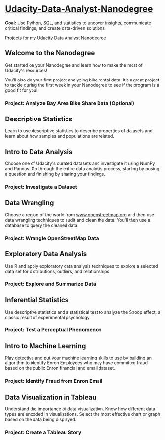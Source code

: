 # [Udacity-Data-Analyst-Nanodegree](https://www.udacity.com/course/data-analyst-nanodegree--nd002) 
**Goal:** Use Python, SQL, and statistics to uncover insights, communicate critical findings, and create data-driven solutions

Projects for my Udacity Data Analyst Nanodegree

## Welcome to the Nanodegree
Get started on your Nanodegree and learn how to make the most of Udacity's resources!

You’ll also do your first project analyzing bike rental data. It’s a great project to tackle during the first week in your Nanodegree to see if the program is a good fit for you!

### Project: Analyze Bay Area Bike Share Data (Optional)

## Descriptive Statistics
Learn to use descriptive statistics to describe properties of datasets and learn about how samples and populations are related.

## Intro to Data Analysis
Choose one of Udacity's curated datasets and investigate it using NumPy and Pandas. Go through the entire data analysis process, starting by posing a question and finishing by sharing your findings.

### Project: Investigate a Dataset

## Data Wrangling
Choose a region of the world from www.openstreetmap.org and then use data wrangling techniques to audit and clean the data. You'll then use a database to query the cleaned data.

### Project: Wrangle OpenStreetMap Data

## Exploratory Data Analysis
Use R and apply exploratory data analysis techniques to explore a selected data set for distributions, outliers, and relationships.

### Project: Explore and Summarize Data

## Inferential Statistics
Use descriptive statistics and a statistical test to analyze the Stroop effect, a classic result of experimental psychology.

### Project: Test a Perceptual Phenomenon

## Intro to Machine Learning
Play detective and put your machine learning skills to use by building an algorithm to identify Enron Employees who may have committed fraud based on the public Enron financial and email dataset.

### Project: Identify Fraud from Enron Email

## Data Visualization in Tableau
Understand the importance of data visualization. Know how different data types are encoded in visualizations. Select the most effective chart or graph based on the data being displayed.

### Project: Create a Tableau Story
